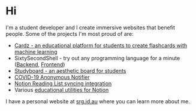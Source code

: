 
# Hi

I'm a student developer and I create immersive websites that benefit people. Some of the projects I'm most proud of are:

- [Cardz - an educational platform for students to create flashcards with machine learning](https://srg.id.au/posts/building-cardz/)
- SixtySecondShell - try out any programming language for a minute ([Backend](https://git.io/J8iX0), [Frontend](https://git.io/J8iXK))
- [Studyboard - an aesthetic board for students](https://git.io/J8iMu)
- [COVID-19 Anonymous Notifier](https://github.com/shaunakg/covid-19-anonymous-notifier)
- [Notion Reading List syncing integration](https://srg.id.au/notion-reading-list/)
- Various [educational utilities for Notion](https://edutools.srg.id.au/)

I have a personal website at [srg.id.au](https://srg.id.au) where you can learn more about me.
